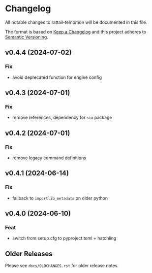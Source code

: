 
# Changelog
All notable changes to rattail-tempmon will be documented in this file.

The format is based on [Keep a Changelog](http://keepachangelog.com/en/1.0.0/)
and this project adheres to [Semantic Versioning](http://semver.org/spec/v2.0.0.html).

## v0.4.4 (2024-07-02)

### Fix

- avoid deprecated function for engine config

## v0.4.3 (2024-07-01)

### Fix

- remove references, dependency for `six` package

## v0.4.2 (2024-07-01)

### Fix

- remove legacy command definitions

## v0.4.1 (2024-06-14)

### Fix

- fallback to `importlib_metadata` on older python

## v0.4.0 (2024-06-10)

### Feat

- switch from setup.cfg to pyproject.toml + hatchling


## Older Releases

Please see `docs/OLDCHANGES.rst` for older release notes.
